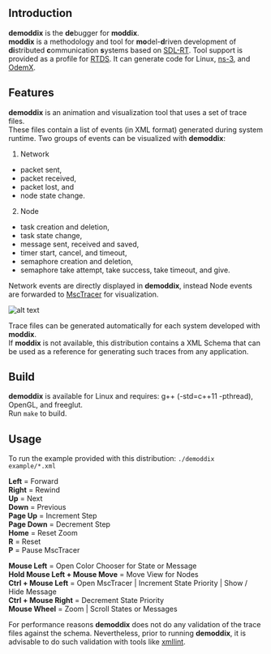 Introduction
------

**demoddix** is the <b>de</b>bugger for **moddix**.  
**moddix** is a methodology and tool for <b>mo</b>del-<b>d</b>riven development of 
<b>di</b>stributed <b>c</b>ommunication <b>s</b>ystems based on [SDL-RT](http://www.sdl-rt.org).
Tool support is provided as a profile for [RTDS](http://www.pragmadev.com/product/modeling.html).
It can generate code for Linux, [ns-3](http://www.nsnam.org), and [OdemX](http://sourceforge.net/projects/odemx/).

Features
------

**demoddix** is an animation and visualization tool that uses a set of trace files.  
These files contain a list of events (in XML format) generated during system runtime.
Two groups of events can be visualized with **demoddix**:

1. Network
  * packet sent,
  * packet received,
  * packet lost, and
  * node state change.  
2. Node
  * task creation and deletion,
  * task state change,
  * message sent, received and saved,
  * timer start, cancel, and timeout,
  * semaphore creation and deletion,
  * semaphore take attempt, take success, take timeout, and give.

Network events are directly displayed in **demoddix**, instead Node events are forwarded to [MscTracer](http://www.pragmadev.com/product/tracing.html) for visualization.

![alt text](https://github.com/mbrumbulli/demoddix1/raw/master/example/demoddix.gif "demoddix example - msctracer node 0")

Trace files can be generated automatically for each system developed with **moddix**.  
If **moddix** is not available, this distribution contains a XML Schema that can be used as a reference 
for generating such traces from any application.

Build
------

**demoddix** is available for Linux and requires: g++ (-std=c++11 -pthread), OpenGL, and freeglut.  
Run `make` to build.

Usage
------

To run the example provided with this distribution: `./demoddix example/*.xml`  

**Left** = Forward  
**Right** = Rewind  
**Up** = Next  
**Down** = Previous  
**Page Up** = Increment Step  
**Page Down** = Decrement Step  
**Home** = Reset Zoom  
**R** = Reset  
**P** = Pause MscTracer

**Mouse Left** = Open Color Chooser for State or Message  
**Hold Mouse Left + Mouse Move** = Move View for Nodes  
**Ctrl + Mouse Left** = Open MscTracer | Increment State Priority | Show / Hide Message  
**Ctrl + Mouse Right** = Decrement State Priority  
**Mouse Wheel** = Zoom | Scroll States or Messages

For performance reasons **demoddix** does not do any validation of the trace files against the schema. Nevertheless, 
prior to running **demoddix**, it is advisable to do such validation with tools like [xmllint](http://xmlsoft.org/xmllint.html).





